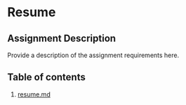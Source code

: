 # Resume
## Assignment Description

Provide a description of the assignment requirements here.

## Table of contents

1. [resume.md](resume.md)
